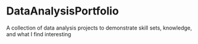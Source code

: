 # DataAnalysisPortfolio
A collection of data analysis projects to demonstrate skill sets, knowledge, and what I find interesting
